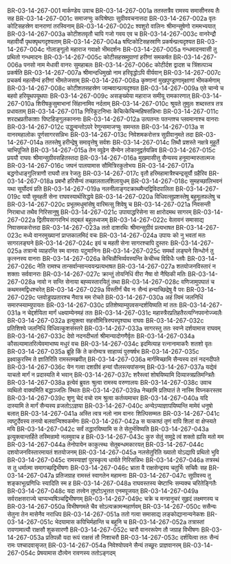 BR-03-14-267-001	मार्कण्डेय उवाच
BR-03-14-267-001a	ततस्तत्रैव रामस्य समासीनस्य तैः सह
BR-03-14-267-001c	समाजग्मुः कपिश्रेष्ठाः सुग्रीववचनात्तदा
BR-03-14-267-002a	वृतः कोटिसहस्रेण वानराणां तरस्विनाम्
BR-03-14-267-002c	श्वशुरो वालिनः श्रीमान्सुषेणो राममभ्ययात्
BR-03-14-267-003a	कोटीशतवृतौ चापि गजो गवय एव च
BR-03-14-267-003c	वानरेन्द्रौ महावीर्यौ पृथक्पृथगदृश्यताम्
BR-03-14-267-004a	षष्टिकोटिसहस्राणि प्रकर्षन्प्रत्यदृश्यत
BR-03-14-267-004c	गोलाङ्गूलो महाराज गवाक्षो भीमदर्शनः
BR-03-14-267-005a	गन्धमादनवासी तु प्रथितो गन्धमादनः
BR-03-14-267-005c	कोटीसहस्रमुग्राणां हरीणां समकर्षत
BR-03-14-267-006a	पनसो नाम मेधावी वानरः सुमहाबलः
BR-03-14-267-006c	कोटीर्दश द्वादश च त्रिंशत्पञ्च प्रकर्षति
BR-03-14-267-007a	श्रीमान्दधिमुखो नाम हरिवृद्धोऽपि वीर्यवान्
BR-03-14-267-007c	प्रचकर्ष महत्सैन्यं हरीणां भीमतेजसाम्
BR-03-14-267-008a	कृष्णानां मुखपुण्ड्राणामृक्षाणां भीमकर्मणाम्
BR-03-14-267-008c	कोटीशतसहस्रेण जाम्बवान्प्रत्यदृश्यत
BR-03-14-267-009a	एते चान्ये च बहवो हरियूथपयूथपाः
BR-03-14-267-009c	असङ्ख्येया महाराज समीयू रामकारणात्
BR-03-14-267-010a	शिरीषकुसुमाभानां सिंहानामिव नर्दताम्
BR-03-14-267-010c	श्रूयते तुमुलः शब्दस्तत्र तत्र प्रधावताम्
BR-03-14-267-011a	गिरिकूटनिभाः केचित्केचिन्महिषसन्निभाः
BR-03-14-267-011c	शरदभ्रप्रतीकाशाः पिष्टहिङ्गुलकाननाः
BR-03-14-267-012a	उत्पतन्तः पतन्तश्च प्लवमानाश्च वानराः
BR-03-14-267-012c	उद्धुन्वन्तोऽपरे रेणून्समाजग्मुः समन्ततः
BR-03-14-267-013a	स वानरमहालोकः पूर्णसागरसन्निभः
BR-03-14-267-013c	निवेशमकरोत्तत्र सुग्रीवानुमते तदा
BR-03-14-267-014a	ततस्तेषु हरीन्द्रेषु समावृत्तेषु सर्वशः
BR-03-14-267-014c	तिथौ प्रशस्ते नक्षत्रे मुहूर्ते चाभिपूजिते
BR-03-14-267-015a	तेन व्यूढेन सैन्येन लोकानुद्वर्तयन्निव
BR-03-14-267-015c	प्रययौ राघवः श्रीमान्सुग्रीवसहितस्तदा
BR-03-14-267-016a	मुखमासीत्तु सैन्यस्य हनूमान्मारुतात्मजः
BR-03-14-267-016c	जघनं पालयामास सौमित्रिरकुतोभयः
BR-03-14-267-017a	बद्धगोधाङ्गुलित्राणौ राघवौ तत्र रेजतुः
BR-03-14-267-017c	वृतौ हरिमहामात्रैश्चन्द्रसूर्यौ ग्रहैरिव
BR-03-14-267-018a	प्रबभौ हरिसैन्यं तच्छालतालशिलायुधम्
BR-03-14-267-018c	सुमहच्छालिभवनं यथा सूर्योदयं प्रति
BR-03-14-267-019a	नलनीलाङ्गदक्राथमैन्दद्विविदपालिता
BR-03-14-267-019c	ययौ सुमहती सेना राघवस्यार्थसिद्धये
BR-03-14-267-020a	विधिवत्सुप्रशस्तेषु बहुमूलफलेषु च
BR-03-14-267-020c	प्रभूतमधुमांसेषु वारिमत्सु शिवेषु च
BR-03-14-267-021a	निवसन्ती निराबाधा तथैव गिरिसानुषु
BR-03-14-267-021c	उपायाद्धरिसेना सा क्षारोदमथ सागरम्
BR-03-14-267-022a	द्वितीयसागरनिभं तद्बलं बहुलध्वजम्
BR-03-14-267-022c	वेलावनं समासाद्य निवासमकरोत्तदा
BR-03-14-267-023a	ततो दाशरथिः श्रीमान्सुग्रीवं प्रत्यभाषत
BR-03-14-267-023c	मध्ये वानरमुख्यानां प्राप्तकालमिदं वचः
BR-03-14-267-024a	उपायः को नु भवतां मतः सागरलङ्घने
BR-03-14-267-024c	इयं च महती सेना सागरश्चापि दुस्तरः
BR-03-14-267-025a	तत्रान्ये व्याहरन्ति स्म वानराः पटुमानिनः
BR-03-14-267-025c	समर्था लङ्घने सिन्धोर्न तु कृत्स्नस्य वानराः
BR-03-14-267-026a	केचिन्नौभिर्व्यवस्यन्ति केचीच्च विविधैः प्लवैः
BR-03-14-267-026c	नेति रामश्च तान्सर्वान्सान्त्वयन्प्रत्यभाषत
BR-03-14-267-027a	शतयोजनविस्तारं न शक्ताः सर्ववानराः
BR-03-14-267-027c	क्रान्तुं तोयनिधिं वीरा नैषा वो नैष्ठिकी मतिः
BR-03-14-267-028a	नावो न सन्ति सेनाया बह्व्यस्तारयितुं तथा
BR-03-14-267-028c	वणिजामुपघातं च कथमस्मद्विधश्चरेत्
BR-03-14-267-029a	विस्तीर्णं चैव नः सैन्यं हन्याच्छिद्रेषु वै परः
BR-03-14-267-029c	प्लवोडुपप्रतारश्च नैवात्र मम रोचते
BR-03-14-267-030a	अहं त्विमं जलनिधिं समारप्स्याम्युपायतः
BR-03-14-267-030c	प्रतिशेष्याम्युपवसन्दर्शयिष्यति मां ततः
BR-03-14-267-031a	न चेद्दर्शयिता मार्गं धक्ष्याम्येनमहं ततः
BR-03-14-267-031c	महास्त्रैरप्रतिहतैरत्यग्निपवनोज्ज्वलैः
BR-03-14-267-032a	इत्युक्त्वा सहसौमित्रिरुपस्पृश्याथ राघवः
BR-03-14-267-032c	प्रतिशिश्ये जलनिधिं विधिवत्कुशसंस्तरे
BR-03-14-267-033a	सागरस्तु ततः स्वप्ने दर्शयामास राघवम्
BR-03-14-267-033c	देवो नदनदीभर्ता श्रीमान्यादोगणैर्वृतः
BR-03-14-267-034a	कौसल्यामातरित्येवमाभाष्य मधुरं वचः
BR-03-14-267-034c	इदमित्याह रत्नानामाकरैः शतशो वृतः
BR-03-14-267-035a	ब्रूहि किं ते करोम्यत्र साहाय्यं पुरुषर्षभ
BR-03-14-267-035c	इक्ष्वाकुरस्मि ते ज्ञातिरिति रामस्तमब्रवीत्
BR-03-14-267-036a	मार्गमिच्छामि सैन्यस्य दत्तं नदनदीपते
BR-03-14-267-036c	येन गत्वा दशग्रीवं हन्यां पौलस्त्यपांसनम्
BR-03-14-267-037a	यद्येवं याचतो मार्गं न प्रदास्यति मे भवान्
BR-03-14-267-037c	शरैस्त्वां शोषयिष्यामि दिव्यास्त्रप्रतिमन्त्रितैः
BR-03-14-267-038a	इत्येवं ब्रुवतः श्रुत्वा रामस्य वरुणालयः
BR-03-14-267-038c	उवाच व्यथितो वाक्यमिति बद्धाञ्जलिः स्थितः
BR-03-14-267-039a	नेच्छामि प्रतिघातं ते नास्मि विघ्नकरस्तव
BR-03-14-267-039c	शृणु चेदं वचो राम श्रुत्वा कर्तव्यमाचर
BR-03-14-267-040a	यदि दास्यामि ते मार्गं सैन्यस्य व्रजतोऽऽज्ञया
BR-03-14-267-040c	अन्येऽप्याज्ञापयिष्यन्ति मामेवं धनुषो बलात्
BR-03-14-267-041a	अस्ति त्वत्र नलो नाम वानरः शिल्पिसम्मतः
BR-03-14-267-041c	त्वष्टुर्देवस्य तनयो बलवान्विश्वकर्मणः
BR-03-14-267-042a	स यत्काष्ठं तृणं वापि शिलां वा क्षेप्स्यते मयि
BR-03-14-267-042c	सर्वं तद्धारयिष्यामि स ते सेतुर्भविष्यति
BR-03-14-267-043a	इत्युक्त्वान्तर्हिते तस्मिन्रामो नलमुवाच ह
BR-03-14-267-043c	कुरु सेतुं समुद्रे त्वं शक्तो ह्यसि मतो मम
BR-03-14-267-044a	तेनोपायेन काकुत्स्थः सेतुबन्धमकारयत्
BR-03-14-267-044c	दशयोजनविस्तारमायतं शतयोजनम्
BR-03-14-267-045a	नलसेतुरिति ख्यातो योऽद्यापि प्रथितो भुवि
BR-03-14-267-045c	रामस्याज्ञां पुरस्कृत्य धार्यते गिरिसन्निभः
BR-03-14-267-046a	तत्रस्थं स तु धर्मात्मा समागच्छद्विभीषणः
BR-03-14-267-046c	भ्राता वै राक्षसेन्द्रस्य चतुर्भिः सचिवैः सह
BR-03-14-267-047a	प्रतिजग्राह रामस्तं स्वागतेन महामनाः
BR-03-14-267-047c	सुग्रीवस्य तु शङ्काभूत्प्रणिधिः स्यादिति स्म ह
BR-03-14-267-048a	राघवस्तस्य चेष्टाभिः सम्यक्च चरितेङ्गितैः
BR-03-14-267-048c	यदा तत्त्वेन तुष्टोऽभूत्तत एनमपूजयत्
BR-03-14-267-049a	सर्वराक्षसराज्ये चाप्यभ्यषिञ्चद्विभीषणम्
BR-03-14-267-049c	चक्रे च मन्त्रानुचरं सुहृदं लक्ष्मणस्य च
BR-03-14-267-050a	विभीषणमते चैव सोऽत्यक्रामन्महार्णवम्
BR-03-14-267-050c	ससैन्यः सेतुना तेन मासेनैव नराधिप
BR-03-14-267-051a	ततो गत्वा समासाद्य लङ्कोद्यानान्यनेकशः
BR-03-14-267-051c	भेदयामास कपिभिर्महान्ति च बहूनि च
BR-03-14-267-052a	तत्रास्तां रावणामात्यौ राक्षसौ शुकसारणौ
BR-03-14-267-052c	चारौ वानररूपेण तौ जग्राह विभीषणः
BR-03-14-267-053a	प्रतिपन्नौ यदा रूपं राक्षसं तौ निशाचरौ
BR-03-14-267-053c	दर्शयित्वा ततः सैन्यं रामः पश्चादवासृजत्
BR-03-14-267-054a	निवेश्योपवने सैन्यं तच्छूरः प्राज्ञवानरम्
BR-03-14-267-054c	प्रेषयामास दौत्येन रावणस्य ततोऽङ्गदम्
